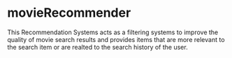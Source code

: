# movieRecommender
This Recommendation Systems acts as a filtering systems to improve the quality of movie search results and provides items that are more relevant to the search item or are realted to the search history of the user.
